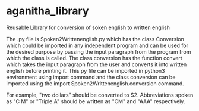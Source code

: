 # aganitha_library
Reusable Library for conversion of soken english to written english

The .py file is Spoken2Writtenenglish.py which has the class Conversion which could be imported in any independent program and 
can be used for the desired purpose by passing the input paragraph from the program from which the class is called. The class 
conversion has the function convert which takes the input paragraph from the user and converts it into written english before
printing it. This py file can be imported in python3 environment using import command and the class conversion can be imported 
using the import Spoken2Writtenenglish.conversion command.

For example, "two dollars" should be converted to $2. Abbreviations spoken as "C M" or "Triple A" should be written as "CM" and "AAA" respectively.
